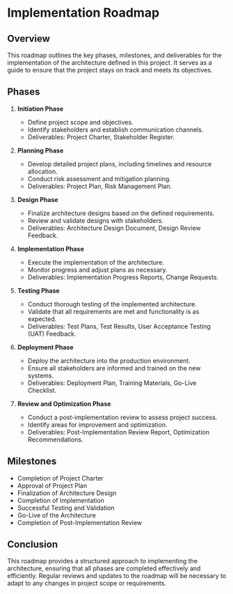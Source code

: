 # Implementation Roadmap

## Overview
This roadmap outlines the key phases, milestones, and deliverables for the implementation of the architecture defined in this project. It serves as a guide to ensure that the project stays on track and meets its objectives.

## Phases
1. **Initiation Phase**
   - Define project scope and objectives.
   - Identify stakeholders and establish communication channels.
   - Deliverables: Project Charter, Stakeholder Register.

2. **Planning Phase**
   - Develop detailed project plans, including timelines and resource allocation.
   - Conduct risk assessment and mitigation planning.
   - Deliverables: Project Plan, Risk Management Plan.

3. **Design Phase**
   - Finalize architecture designs based on the defined requirements.
   - Review and validate designs with stakeholders.
   - Deliverables: Architecture Design Document, Design Review Feedback.

4. **Implementation Phase**
   - Execute the implementation of the architecture.
   - Monitor progress and adjust plans as necessary.
   - Deliverables: Implementation Progress Reports, Change Requests.

5. **Testing Phase**
   - Conduct thorough testing of the implemented architecture.
   - Validate that all requirements are met and functionality is as expected.
   - Deliverables: Test Plans, Test Results, User Acceptance Testing (UAT) Feedback.

6. **Deployment Phase**
   - Deploy the architecture into the production environment.
   - Ensure all stakeholders are informed and trained on the new systems.
   - Deliverables: Deployment Plan, Training Materials, Go-Live Checklist.

7. **Review and Optimization Phase**
   - Conduct a post-implementation review to assess project success.
   - Identify areas for improvement and optimization.
   - Deliverables: Post-Implementation Review Report, Optimization Recommendations.

## Milestones
- Completion of Project Charter
- Approval of Project Plan
- Finalization of Architecture Design
- Completion of Implementation
- Successful Testing and Validation
- Go-Live of the Architecture
- Completion of Post-Implementation Review

## Conclusion
This roadmap provides a structured approach to implementing the architecture, ensuring that all phases are completed effectively and efficiently. Regular reviews and updates to the roadmap will be necessary to adapt to any changes in project scope or requirements.